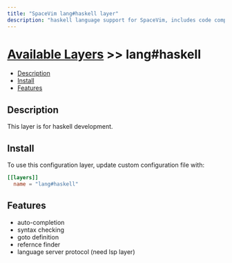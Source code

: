 ```yaml
---
title: "SpaceVim lang#haskell layer"
description: "haskell language support for SpaceVim, includes code completion, syntax checking, jumping to definition, also provides language server protocol support for haskell"
---
```


# [Available Layers](../../) >> lang#haskell

<!-- vim-markdown-toc GFM -->

- [Description](#description)
- [Install](#install)
- [Features](#features)

<!-- vim-markdown-toc -->

## Description

This layer is for haskell development.

## Install

To use this configuration layer, update custom configuration file with:

```toml
[[layers]]
  name = "lang#haskell"
```

## Features

- auto-completion
- syntax checking
- goto definition
- refernce finder
- language server protocol (need lsp layer) 

